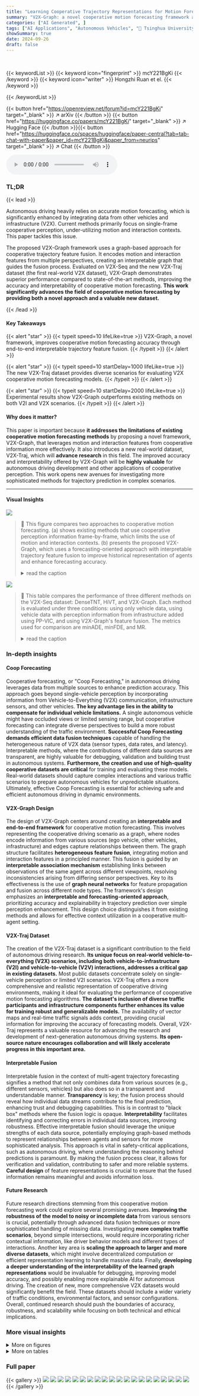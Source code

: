 ```yaml
---
title: "Learning Cooperative Trajectory Representations for Motion Forecasting"
summary: "V2X-Graph: a novel cooperative motion forecasting framework achieving interpretable trajectory feature fusion for enhanced accuracy."
categories: ["AI Generated", ]
tags: ["AI Applications", "Autonomous Vehicles", "🏢 Tsinghua University",]
showSummary: true
date: 2024-09-26
draft: false
---
```


<br>

{{< keywordList >}}
{{< keyword icon="fingerprint" >}} mcY221BgKi {{< /keyword >}}
{{< keyword icon="writer" >}} Hongzhi Ruan et el. {{< /keyword >}}
 
{{< /keywordList >}}

{{< button href="https://openreview.net/forum?id=mcY221BgKi" target="_blank" >}}
↗ arXiv
{{< /button >}}
{{< button href="https://huggingface.co/papers/mcY221BgKi" target="_blank" >}}
↗ Hugging Face
{{< /button >}}{{< button href="https://huggingface.co/spaces/huggingface/paper-central?tab=tab-chat-with-paper&paper_id=mcY221BgKi&paper_from=neurips" target="_blank" >}}
↗ Chat
{{< /button >}}




<audio controls>
    <source src="https://ai-paper-reviewer.com/mcY221BgKi/podcast.wav" type="audio/wav">
    Your browser does not support the audio element.
</audio>


### TL;DR


{{< lead >}}

Autonomous driving heavily relies on accurate motion forecasting, which is significantly enhanced by integrating data from other vehicles and infrastructure (V2X). Current methods primarily focus on single-frame cooperative perception, under-utilizing motion and interaction contexts. This paper tackles this issue. 



The proposed V2X-Graph framework uses a graph-based approach for cooperative trajectory feature fusion. It encodes motion and interaction features from multiple perspectives, creating an interpretable graph that guides the fusion process.  Evaluated on V2X-Seq and the new V2X-Traj dataset (the first real-world V2X dataset), V2X-Graph demonstrates superior performance compared to state-of-the-art methods, improving the accuracy and interpretability of cooperative motion forecasting.  **This work significantly advances the field of cooperative motion forecasting by providing both a novel approach and a valuable new dataset.**

{{< /lead >}}


#### Key Takeaways

{{< alert "star" >}}
{{< typeit speed=10 lifeLike=true >}} V2X-Graph, a novel framework, improves cooperative motion forecasting accuracy through end-to-end interpretable trajectory feature fusion. {{< /typeit >}}
{{< /alert >}}

{{< alert "star" >}}
{{< typeit speed=10 startDelay=1000 lifeLike=true >}} The new V2X-Traj dataset provides diverse scenarios for evaluating V2X cooperative motion forecasting models. {{< /typeit >}}
{{< /alert >}}

{{< alert "star" >}}
{{< typeit speed=10 startDelay=2000 lifeLike=true >}} Experimental results show V2X-Graph outperforms existing methods on both V2I and V2X scenarios. {{< /typeit >}}
{{< /alert >}}

#### Why does it matter?
This paper is important because **it addresses the limitations of existing cooperative motion forecasting methods** by proposing a novel framework, V2X-Graph, that leverages motion and interaction features from cooperative information more effectively.  It also introduces a new real-world dataset, V2X-Traj, which will **advance research** in this field. The improved accuracy and interpretability offered by V2X-Graph will be **highly valuable** for autonomous driving development and other applications of cooperative perception.  This work opens new avenues for investigating more sophisticated methods for trajectory prediction in complex scenarios.

------
#### Visual Insights



![](https://ai-paper-reviewer.com/mcY221BgKi/figures_1_1.jpg)

> 🔼 This figure compares two approaches to cooperative motion forecasting. (a) shows existing methods that use cooperative perception information frame-by-frame, which limits the use of motion and interaction contexts. (b) presents the proposed V2X-Graph, which uses a forecasting-oriented approach with interpretable trajectory feature fusion to improve historical representation of agents and enhance forecasting accuracy.
> <details>
> <summary>read the caption</summary>
> Figure 1: Scheme Comparison. (a) Existing methods utilize cooperative perception information at each frame individually then performs forecasting. (b) Our V2X-Graph considers this information from a typical forecasting perspective and employs interpretable trajectory feature fusion in an end-to-end manner, to enhance the historical representation of agents for cooperative motion forecasting.
> </details>





![](https://ai-paper-reviewer.com/mcY221BgKi/tables_7_1.jpg)

> 🔼 This table compares the performance of three different methods on the V2X-Seq dataset: DenseTNT, HiVT, and V2X-Graph.  Each method is evaluated under three conditions: using only vehicle data, using vehicle data with perception information from infrastructure added using PP-VIC, and using V2X-Graph's feature fusion. The metrics used for comparison are minADE, minFDE, and MR.
> <details>
> <summary>read the caption</summary>
> Table 1: Cooperative method comparison on V2X-Seq.
> </details>





### In-depth insights


#### Coop Forecasting
Cooperative forecasting, or "Coop Forecasting," in autonomous driving leverages data from multiple sources to enhance prediction accuracy.  This approach goes beyond single-vehicle perception by incorporating information from Vehicle-to-Everything (V2X) communication, infrastructure sensors, and other vehicles.  **The key advantage lies in the ability to compensate for individual vehicle limitations.**  A single autonomous vehicle might have occluded views or limited sensing range, but cooperative forecasting can integrate diverse perspectives to build a more robust understanding of the traffic environment.  **Successful Coop Forecasting demands efficient data fusion techniques** capable of handling the heterogeneous nature of V2X data (sensor types, data rates, and latency).  Interpretable methods, where the contributions of different data sources are transparent, are highly valuable for debugging, validation and building trust in autonomous systems.  **Furthermore, the creation and use of high-quality cooperative datasets are critical** for training and evaluating these models.  Real-world datasets should capture complex interactions and various traffic scenarios to prepare autonomous vehicles for unpredictable situations.  Ultimately, effective Coop Forecasting is essential for achieving safe and efficient autonomous driving in dynamic environments.

#### V2X-Graph Design
The design of V2X-Graph centers around creating an **interpretable and end-to-end framework** for cooperative motion forecasting.  This involves representing the cooperative driving scenario as a graph, where nodes encode information from various sources (ego vehicle, other vehicles, infrastructure) and edges capture relationships between them.  The graph structure facilitates **heterogeneous feature fusion**, integrating motion and interaction features in a principled manner.  This fusion is guided by an **interpretable association mechanism** establishing links between observations of the same agent across different viewpoints, resolving inconsistencies arising from differing sensor perspectives. Key to its effectiveness is the use of **graph neural networks** for feature propagation and fusion across different node types.  The framework's design emphasizes an **interpretable and forecasting-oriented approach**, prioritizing accuracy and explainability in trajectory prediction over simple perception enhancement. This design choice distinguishes it from existing methods and allows for effective context utilization in a cooperative multi-agent setting.

#### V2X-Traj Dataset
The creation of the V2X-Traj dataset is a significant contribution to the field of autonomous driving research.  **Its unique focus on real-world vehicle-to-everything (V2X) scenarios, including both vehicle-to-infrastructure (V2I) and vehicle-to-vehicle (V2V) interactions, addresses a critical gap in existing datasets.** Most public datasets concentrate solely on single-vehicle perception or limited V2I scenarios. V2X-Traj offers a more comprehensive and realistic representation of cooperative driving environments, making it ideal for evaluating the performance of cooperative motion forecasting algorithms.  **The dataset's inclusion of diverse traffic participants and infrastructure components further enhances its value for training robust and generalizable models.** The availability of vector maps and real-time traffic signals adds context, providing crucial information for improving the accuracy of forecasting models. Overall, V2X-Traj represents a valuable resource for advancing the research and development of next-generation autonomous driving systems.  **Its open-source nature encourages collaboration and will likely accelerate progress in this important area.**

#### Interpretable Fusion
Interpretable fusion in the context of multi-agent trajectory forecasting signifies a method that not only combines data from various sources (e.g., different sensors, vehicles) but also does so in a transparent and understandable manner.  **Transparency** is key; the fusion process should reveal how individual data streams contribute to the final prediction, enhancing trust and debugging capabilities.  This is in contrast to "black box" methods where the fusion logic is opaque.  **Interpretability** facilitates identifying and correcting errors in individual data sources, improving robustness.  Effective interpretable fusion should leverage the unique strengths of each data source, potentially employing graph-based methods to represent relationships between agents and sensors for more sophisticated analysis. This approach is vital in safety-critical applications, such as autonomous driving, where understanding the reasoning behind predictions is paramount.  By making the fusion process clear, it allows for verification and validation, contributing to safer and more reliable systems.  **Careful design** of feature representations is crucial to ensure that the fused information remains meaningful and avoids information loss.

#### Future Research
Future research directions stemming from this cooperative motion forecasting work could explore several promising avenues.  **Improving the robustness of the model to noisy or incomplete data** from various sensors is crucial, potentially through advanced data fusion techniques or more sophisticated handling of missing data.  Investigating **more complex traffic scenarios**, beyond simple intersections, would require incorporating richer contextual information, like driver behavior models and different types of interactions. Another key area is **scaling the approach to larger and more diverse datasets**,  which might involve decentralized computation or efficient representation learning to handle massive data.  Finally, **developing a deeper understanding of the interpretability of the learned graph representations** would be invaluable for debugging, improving model accuracy, and possibly enabling more explainable AI for autonomous driving. The creation of new, more comprehensive V2X datasets would significantly benefit the field.  These datasets should include a wider variety of traffic conditions, environmental factors, and sensor configurations. Overall, continued research should push the boundaries of accuracy, robustness, and scalability while focusing on both technical and ethical implications.


### More visual insights

<details>
<summary>More on figures
</summary>


![](https://ai-paper-reviewer.com/mcY221BgKi/figures_4_1.jpg)

> 🔼 This figure illustrates the V2X-Graph architecture, which is a novel framework for cooperative motion forecasting that leverages information from the ego vehicle, other vehicles, and infrastructure.  It uses a graph-based approach where nodes represent trajectories and lane segments, and edges represent spatial and temporal relationships between them. The graph is designed to be interpretable, facilitating fusion of motion and interaction features for enhanced forecasting accuracy. The figure highlights the key components: graph encoding, interpretable association, and trajectory feature fusion, all working together to generate a multi-agent prediction.
> <details>
> <summary>read the caption</summary>
> Figure 2: V2X-Graph overview. Trajectories from the ego-view and other views, along with vector map information, are encoded as nodes and edges for graph construction to represent a cooperative scenario. The novel interpretable graph provides guidance for forecasting-oriented trajectory feature fusion, including motion and interaction features. In this figure, solid rectangles represent encodings of ego-view trajectories, hollow circles represent encodings of cooperative trajectories, distinguished by distinct colors. Specifically, within the same view, the use of the same color indicates interruptions caused by occlusion. Triangles represent encodings of lane segments. In trajectory feature fusion, grey arrow indicates an missing frame in motion case, a lane segment vector in interaction case.
> </details>



![](https://ai-paper-reviewer.com/mcY221BgKi/figures_8_1.jpg)

> 🔼 This figure shows statistics and visualizations of the V2X-Traj dataset, a new dataset created for the research.  Panel (a) presents a bar chart summarizing the number and average length of trajectories for eight different agent classes (e.g., cars, pedestrians, buses).  Panel (b) displays example scenarios from the dataset, illustrating multiple views (ego, infrastructure, vehicle) and the agents included.  Orange boxes represent autonomous vehicles, blue represents other traffic participants, and green boxes indicate the target agent being predicted.
> <details>
> <summary>read the caption</summary>
> Figure 3: V2X-Traj dataset. (a) Statistics of the total number and average length for the 8 classes of agents. (b) Visualizations. Orange boxes represent autonomous vehicles, blue elements denote other traffic participants and the green box denotes the target agent needs to be predicted.
> </details>



![](https://ai-paper-reviewer.com/mcY221BgKi/figures_8_2.jpg)

> 🔼 This figure shows four examples from the V2X-Traj dataset, illustrating scenarios with trajectories from ego-vehicle, infrastructure, and other vehicles.  Each scenario shows multiple agents with their predicted trajectories. Orange boxes represent autonomous vehicles, blue indicates other traffic participants, and green denotes the target agent whose future trajectory is being predicted. The figure visually demonstrates the multi-agent, multi-view nature of the dataset and the complexity of the scenarios.
> <details>
> <summary>read the caption</summary>
> Figure 9: Visualizations of the V2X-Traj dataset. Each scenario consists trajectories from the ego-vehicle, the cooperative infrastructure and the cooperative autonomous vehicle. In this figure, orange boxes represent autonomous vehicles, blue elements denote traffic participants, and green boxes denote the target agent that needs to be predicted.
> </details>



![](https://ai-paper-reviewer.com/mcY221BgKi/figures_15_1.jpg)

> 🔼 This figure illustrates the V2X-Graph architecture, a novel framework for cooperative motion forecasting.  It shows how trajectories from ego and other views, along with vector map data, are encoded as nodes and edges in an interpretable graph. This graph guides the fusion of motion and interaction features to improve forecasting accuracy. The use of color-coding and shapes helps to visually distinguish the different types of trajectory data and their relationships. 
> <details>
> <summary>read the caption</summary>
> Figure 2: V2X-Graph overview. Trajectories from the ego-view and other views, along with vector map information, are encoded as nodes and edges for graph construction to represent a cooperative scenario. The novel interpretable graph provides guidance for forecasting-oriented trajectory feature fusion, including motion and interaction features. In this figure, solid rectangles represent encodings of ego-view trajectories, hollow circles represent encodings of cooperative trajectories, distinguished by distinct colors. Specifically, within the same view, the use of the same color indicates interruptions caused by occlusion. Triangles represent encodings of lane segments. In trajectory feature fusion, grey arrow indicates an missing frame in motion case, a lane segment vector in interaction case.
> </details>



![](https://ai-paper-reviewer.com/mcY221BgKi/figures_15_2.jpg)

> 🔼 This figure shows the architecture of the V2X-Graph model.  It details how trajectories from different viewpoints (ego-vehicle and other vehicles/infrastructure) are integrated via a graph-based approach.  The graph uses nodes to represent trajectories and lane segments, and edges represent relationships (spatial and temporal) between them.  The figure emphasizes the fusion of motion and interaction features, illustrating the model's design to leverage cooperative perception data for motion forecasting.
> <details>
> <summary>read the caption</summary>
> Figure 2: V2X-Graph overview. Trajectories from the ego-view and other views, along with vector map information, are encoded as nodes and edges for graph construction to represent a cooperative scenario. The novel interpretable graph provides guidance for forecasting-oriented trajectory feature fusion, including motion and interaction features. In this figure, solid rectangles represent encodings of ego-view trajectories, hollow circles represent encodings of cooperative trajectories, distinguished by distinct colors. Specifically, within the same view, the use of the same color indicates interruptions caused by occlusion. Triangles represent encodings of lane segments. In trajectory feature fusion, grey arrow indicates an missing frame in motion case, a lane segment vector in interaction case.
> </details>



![](https://ai-paper-reviewer.com/mcY221BgKi/figures_16_1.jpg)

> 🔼 This figure shows statistics and visualizations of the V2X-Traj dataset, a new dataset created for the research.  (a) presents a bar chart showing the number and average length of trajectories for eight different agent classes (e.g., cars, pedestrians, buses). (b) provides example visualizations of scenes from the dataset; orange boxes represent autonomous vehicles, blue boxes show other traffic participants, and green boxes highlight the target vehicle whose movement needs to be predicted.
> <details>
> <summary>read the caption</summary>
> Figure 3: V2X-Traj dataset. (a) Statistics of the total number and average length for the 8 classes of agents. (b) Visualizations. Orange boxes represent autonomous vehicles, blue elements denote other traffic participants and the green box denotes the target agent needs to be predicted.
> </details>



![](https://ai-paper-reviewer.com/mcY221BgKi/figures_19_1.jpg)

> 🔼 This figure visualizes four scenarios from the V2X-Traj dataset. Each scenario shows trajectories from three perspectives: the ego-vehicle, the infrastructure, and another vehicle.  The visualization uses color-coding to distinguish different types of agents: orange for autonomous vehicles, blue for other traffic participants, and green for the target agent whose motion needs to be predicted. The figure demonstrates how the dataset includes multiple perspectives for cooperative motion forecasting.
> <details>
> <summary>read the caption</summary>
> Figure 9: Visualizations of the V2X-Traj dataset. Each scenario consists trajectories from the ego-vehicle, the cooperative infrastructure and the cooperative autonomous vehicle. In this figure, orange boxes represent autonomous vehicles, blue elements denote traffic participants, and green boxes denote the target agent that needs to be predicted.
> </details>



![](https://ai-paper-reviewer.com/mcY221BgKi/figures_20_1.jpg)

> 🔼 This figure presents a qualitative comparison of motion forecasting results on three challenging scenarios from the V2X-Seq dataset.  It highlights the performance of the proposed V2X-Graph method against a comparison method. The visualization shows the historical trajectories, ground truth trajectories and predicted trajectories.  Red dashed circles emphasize the additional information integrated from the infrastructure view, showcasing the benefit of cooperative information in improving prediction accuracy.
> <details>
> <summary>read the caption</summary>
> Figure 10: Qualitative results on three challenge scenarios over V2X-Seq. The historical trajectories of the target agent are shown in yellow. The red dashed circles indicate a part of the enhanced information from the infrastructure view. The ground-truth trajectories are shown in red, and the predicted trajectories are shown in green.
> </details>



</details>




<details>
<summary>More on tables
</summary>


![](https://ai-paper-reviewer.com/mcY221BgKi/tables_7_2.jpg)
> 🔼 This table presents the comparison results of V2X-Graph with other graph-based methods on the V2X-Traj dataset.  It shows the performance (minADE, minFDE, and MR) of each method under different scenarios: vehicle-only, V2V (vehicle-to-vehicle), V2I (vehicle-to-infrastructure), and V2V&I (vehicle-to-everything). This allows for a comprehensive evaluation of V2X-Graph's performance in various cooperative settings.
> <details>
> <summary>read the caption</summary>
> Table 2: Graph-based methods comparison on V2X-Traj.
> </details>

![](https://ai-paper-reviewer.com/mcY221BgKi/tables_7_3.jpg)
> 🔼 This table presents the ablation study results on the effectiveness of each major component of the proposed V2X-Graph model. By selectively removing one component (MFG, ALG, or CIG) at a time, the impact on the model's performance is evaluated using three metrics: minADE, minFDE, and MR. The results show the individual contribution of each component to the overall performance, highlighting their importance in achieving the best results when all components are included.
> <details>
> <summary>read the caption</summary>
> Table 3: Effect of major components.
> </details>

![](https://ai-paper-reviewer.com/mcY221BgKi/tables_7_4.jpg)
> 🔼 This table presents the ablation study results on the effectiveness of cooperative representations in the V2X-Graph model.  By selectively disabling components (MFG, ALG, CIG) of the model, the impact on the cooperative motion forecasting performance (minADE, minFDE, MR) is evaluated. The results highlight the contributions of each component in improving accuracy.
> <details>
> <summary>read the caption</summary>
> Table 4: Effect of cooperative representations.
> </details>

![](https://ai-paper-reviewer.com/mcY221BgKi/tables_8_1.jpg)
> 🔼 This table presents the ablation study results on the effectiveness of feature fusion with interpretable graph.  It compares different fusion strategies: no fusion, full fusion (all features combined), and interpretable fusion (features aggregated based on cross-view trajectory associations).  The results are measured using minADE, minFDE, and MR metrics, showing the impact of each fusion method on the model's forecasting accuracy.
> <details>
> <summary>read the caption</summary>
> Table 5: Effectiveness of feature fusion with interpretable graph. 'Fusion Count' represents statistics average fusion counts of features per scenario. 'Interpretable Fusion' indicates the aggregation of motion and interaction features through associations.
> </details>

![](https://ai-paper-reviewer.com/mcY221BgKi/tables_14_1.jpg)
> 🔼 This table compares V2X-Traj with other public motion forecasting datasets, highlighting the unique aspects of V2X-Traj such as its support for V2V and V2I scenarios, the inclusion of vector maps and traffic light information, and the larger number of scenes.
> <details>
> <summary>read the caption</summary>
> Table 6: Comparison with the public motion forecasting dataset. '-' denotes that the information is not provided or not available. V2X-Traj is the first cooperative dataset that supports research on V2V and broader V2V&I cooperative motion forecasting. The dataset contains abundant real-world cooperative trajectories from infrastructure and cooperative vehicles, as well as information about vector maps and real-time traffic lights.
> </details>

![](https://ai-paper-reviewer.com/mcY221BgKi/tables_14_2.jpg)
> 🔼 This table presents a detailed breakdown of the number and average length of trajectories for each of the eight agent classes within the V2X-Traj dataset.  The agent classes include Van, Car, Cyclist, Motorcyclist, Pedestrian, Bus, Tricyclist, and Truck.  The data provides valuable context for understanding the composition of the dataset and the characteristics of the various agent types.
> <details>
> <summary>read the caption</summary>
> Table 7: Detailed statistics on the total number and length of trajectories per class.
> </details>

![](https://ai-paper-reviewer.com/mcY221BgKi/tables_16_1.jpg)
> 🔼 This table presents the ablation study results on the V2X-Seq dataset to demonstrate the contribution of each key component to the cooperative motion forecasting performance.  It shows the minADE, minFDE, and MR metrics when removing one component (MFG, ALG, or CIG) at a time from the interpretable graph. The results indicate the importance of each component for achieving improved performance.
> <details>
> <summary>read the caption</summary>
> Table 8: Effect of major components.
> </details>

![](https://ai-paper-reviewer.com/mcY221BgKi/tables_17_1.jpg)
> 🔼 This table presents the robustness results of the proposed model against communication latency.  The results show the model's performance (minADE, minFDE, MR) under different latency conditions (0ms, 100ms, 200ms). The minADE, minFDE, and MR metrics measure the average displacement error, final displacement error, and miss rate, respectively, all indicating the accuracy of the model's prediction.  The experiment simulates latency by dropping the latest one or two frames of infra-view data during transmission and uses interpolation to obtain synchronized trajectory data. The minimal change in performance shows the model's resilience to latency.
> <details>
> <summary>read the caption</summary>
> Table 10: Robustness of latency.
> </details>

![](https://ai-paper-reviewer.com/mcY221BgKi/tables_17_2.jpg)
> 🔼 This table shows the robustness of the proposed V2X-Graph model against data loss in the infrastructure view.  The minADE, minFDE, and MR metrics are reported for different data loss ratios (0%, 10%, 30%, and 50%).  The results demonstrate the model's resilience to varying levels of missing data.
> <details>
> <summary>read the caption</summary>
> Table 11: Robustness of data loss.
> </details>

![](https://ai-paper-reviewer.com/mcY221BgKi/tables_17_3.jpg)
> 🔼 This table compares the performance of different graph-based methods for cooperative motion forecasting on the V2X-Traj dataset.  It shows the results for three different scenarios: vehicle-only, vehicle-to-vehicle (V2V), and vehicle-to-infrastructure (V2I). The metrics used for comparison are mean average displacement error (minADE), mean final displacement error (minFDE), and miss rate (MR).
> <details>
> <summary>read the caption</summary>
> Table 2: Graph-based methods comparison on V2X-Traj.
> </details>

![](https://ai-paper-reviewer.com/mcY221BgKi/tables_17_4.jpg)
> 🔼 This table compares the performance of three different methods on the V2X-Seq dataset:  DenseTNT, HiVT, and V2X-Graph.  It shows the results with and without cooperative perception information (PP-VIC), highlighting the impact of cooperative information fusion on motion forecasting accuracy, measured by minimum average displacement error (minADE), minimum final displacement error (minFDE), and miss rate (MR).
> <details>
> <summary>read the caption</summary>
> Table 1: Cooperative method comparison on V2X-Seq.
> </details>

</details>




### Full paper

{{< gallery >}}
<img src="https://ai-paper-reviewer.com/mcY221BgKi/1.png" class="grid-w50 md:grid-w33 xl:grid-w25" />
<img src="https://ai-paper-reviewer.com/mcY221BgKi/2.png" class="grid-w50 md:grid-w33 xl:grid-w25" />
<img src="https://ai-paper-reviewer.com/mcY221BgKi/3.png" class="grid-w50 md:grid-w33 xl:grid-w25" />
<img src="https://ai-paper-reviewer.com/mcY221BgKi/4.png" class="grid-w50 md:grid-w33 xl:grid-w25" />
<img src="https://ai-paper-reviewer.com/mcY221BgKi/5.png" class="grid-w50 md:grid-w33 xl:grid-w25" />
<img src="https://ai-paper-reviewer.com/mcY221BgKi/6.png" class="grid-w50 md:grid-w33 xl:grid-w25" />
<img src="https://ai-paper-reviewer.com/mcY221BgKi/7.png" class="grid-w50 md:grid-w33 xl:grid-w25" />
<img src="https://ai-paper-reviewer.com/mcY221BgKi/8.png" class="grid-w50 md:grid-w33 xl:grid-w25" />
<img src="https://ai-paper-reviewer.com/mcY221BgKi/9.png" class="grid-w50 md:grid-w33 xl:grid-w25" />
<img src="https://ai-paper-reviewer.com/mcY221BgKi/10.png" class="grid-w50 md:grid-w33 xl:grid-w25" />
<img src="https://ai-paper-reviewer.com/mcY221BgKi/11.png" class="grid-w50 md:grid-w33 xl:grid-w25" />
<img src="https://ai-paper-reviewer.com/mcY221BgKi/12.png" class="grid-w50 md:grid-w33 xl:grid-w25" />
<img src="https://ai-paper-reviewer.com/mcY221BgKi/13.png" class="grid-w50 md:grid-w33 xl:grid-w25" />
<img src="https://ai-paper-reviewer.com/mcY221BgKi/14.png" class="grid-w50 md:grid-w33 xl:grid-w25" />
<img src="https://ai-paper-reviewer.com/mcY221BgKi/15.png" class="grid-w50 md:grid-w33 xl:grid-w25" />
<img src="https://ai-paper-reviewer.com/mcY221BgKi/16.png" class="grid-w50 md:grid-w33 xl:grid-w25" />
<img src="https://ai-paper-reviewer.com/mcY221BgKi/17.png" class="grid-w50 md:grid-w33 xl:grid-w25" />
<img src="https://ai-paper-reviewer.com/mcY221BgKi/18.png" class="grid-w50 md:grid-w33 xl:grid-w25" />
<img src="https://ai-paper-reviewer.com/mcY221BgKi/19.png" class="grid-w50 md:grid-w33 xl:grid-w25" />
<img src="https://ai-paper-reviewer.com/mcY221BgKi/20.png" class="grid-w50 md:grid-w33 xl:grid-w25" />
{{< /gallery >}}
